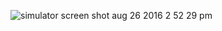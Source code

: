 ![simulator screen shot aug 26 2016 2 52 29 pm](https://cloud.githubusercontent.com/assets/18044565/18001592/4154569c-6ba1-11e6-898a-06e26c4ab401.png)

